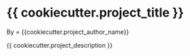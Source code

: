 # {{ cookiecutter.project_title }}


By = {{cookiecutter.project_author_name}}

{{ cookiecutter.project_description }}